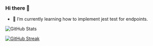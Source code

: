 ### Hi there 👋

<!--
**mustafasaif/mustafasaif** is a ✨ _special_ ✨ repository because its `README.md` (this file) appears on your GitHub profile.

Here are some ideas to get you started:

- 🔭 I’m currently working on ...
- 🌱 I’m currently learning ...
- 👯 I’m looking to collaborate on ...
- 🤔 I’m looking for help with ...
- 💬 Ask me about ...
- 📫 How to reach me: ...
- 😄 Pronouns: ...
- ⚡ Fun fact: ...
-->
- 🌱 I’m currently learning how to implement jest test for endpoints.

![GitHub Stats](https://github-readme-stats.vercel.app/api?username=mustafasaif&count_private=true&show_icons=true&theme=dracula)

[![GitHub Streak](http://github-readme-streak-stats.herokuapp.com?user=mustafasaif&theme=dracula&date_format=j%20M%5B%20Y%5D&ring=DDDDDD&fire=DD2727)](https://git.io/streak-stats)

<!-- [![Contribution Stats](https://github-contribution-stats.vercel.app/api/?username=mustafasaif)](https://github.com/LordDashMe/github-contribution-stats/) -->

<!-- ![Top Languages Card](https://github-readme-stats.vercel.app/api/top-langs/?username=mustafasaif&theme=dracula&layout=compact) -->

<!-- [![trophy](https://github-profile-trophy.vercel.app/?username=mustafasaif&theme=dracula)](https://github.com/ryo-ma/github-profile-trophy) -->
